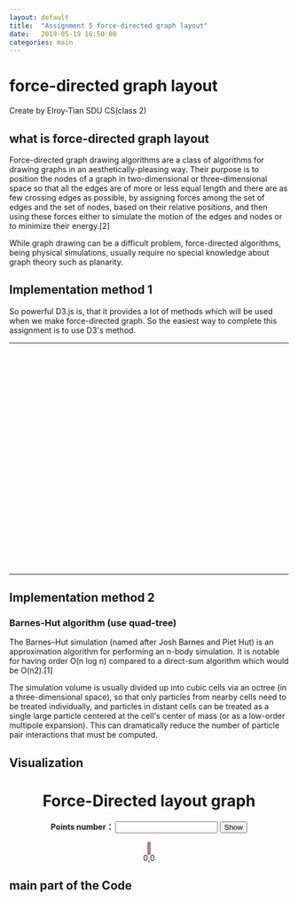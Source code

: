 ```yaml
---
layout: default
title:  "Assignment 5 force-directed graph layout"
date:   2019-05-19 16:50:00
categories: main
---
```


# force-directed graph layout

Create by Elroy-Tian SDU CS(class 2)

## what is force-directed graph layout

Force-directed graph drawing algorithms are a class of algorithms for drawing graphs in an aesthetically-pleasing way. Their purpose is to position the nodes of a graph in two-dimensional or three-dimensional space so that all the edges are of more or less equal length and there are as few crossing edges as possible, by assigning forces among the set of edges and the set of nodes, based on their relative positions, and then using these forces either to simulate the motion of the edges and nodes or to minimize their energy.[2]

While graph drawing can be a difficult problem, force-directed algorithms, being physical simulations, usually require no special knowledge about graph theory such as planarity.

## Implementation method 1

So powerful D3.js is, that it provides a lot of methods which will be used when we make force-directed graph. So the easiest way to complete this assignment is to use D3's method.



---




<style>

	.link {
		fill: none;
		stroke: #666;
		stroke-width: 1.5px;
	}

	#licensing {
		fill: green;
	}

	.link.licensing {
		stroke: green;
	}

	.link.resolved {
		stroke-dasharray: 0,2,1;
	}

	circle {
		fill: #ccc;
		stroke: #333;
		stroke-width: 1.5px;
	}

	text {
		font: 12px Microsoft YaHei;
		pointer-events: none;
		text-shadow: 0 1px 0 #fff, 1px 0 0 #fff, 0 -1px 0 #fff, -1px 0 0 #fff;
	}

	.linetext {
		font-size: 12px;

	}

</style>

<div>
    <svg width="1560" height="1200" ></svg>
</div>
<script src="https://d3js.org/d3.v3.min.js"></script>
<script>

	// http://blog.thomsonreuters.com/index.php/mobile-patent-suits-graphic-of-the-day/
	var links = [
		{source: "APPLE", target: "MAC", type: "resolved", rela:"主营产品"},
		{source: "APPLE", target: "iPad", type: "resolved", rela:"主营产品"},
		{source: "APPLE", target: "Apple Watch", type: "resolved", rela:"主营产品"},
		{source: "APPLE", target: "AirPods", type: "resolved", rela:"主营产品"},
		{source: "APPLE", target: "HomePod", type: "resolved", rela:"主营产品"},
		{source: "APPLE", target: "Apple Pencil", type: "resolved",rela:"主营产品"},
		{source: "APPLE", target: "iPhone", type: "resolved",rela:"主营产品"},
		{source: "MAC", target: "iMAC", type: "resolved", rela:"支线产品"},
		{source: "MAC", target: "MacBook", type: "resolved", rela:"支线产品"},
		{source: "MAC", target: "MacBook Air", type: "resolved", rela:"支线产品"},
		{source: "MAC", target: "MacBook Pro", type: "resolved", rela:"支线产品"},
		{source: "iPhone", target: "iPhone XS", type: "resolved", rela:"支线产品"},
		{source: "iPhone", target: "iPhone XS MAX", type: "resolved", rela:"支线产品"},
		{source: "iPhone", target: "iPhone XR", type: "resolved", rela:"支线产品"},
		{source: "iPad", target: "iPad Air", type: "resolved", rela:"支线产品"},
		{source: "iPad", target: "iPad Pro", type: "resolved", rela:"支线产品"},
		{source: "AirPods", target: "AirPods 1", type: "resolved", rela:"支线产品"},
		{source: "AirPods", target: "AirPods 2", type: "resolved", rela:"支线产品"},
		{source: "HUAWEI", target: "手机", type: "resolved", rela:"主营产品"},
		{source: "HUAWEI", target: "平板", type: "resolved", rela:"主营产品"},
		{source: "HUAWEI", target: "路由器", type: "resolved", rela:"主营产品"},
		{source: "HUAWEI", target: "手表", type: "resolved", rela:"主营产品"},
		{source: "HUAWEI", target: "耳机", type: "resolved", rela:"主营产品"},
		{source: "HUAWEI", target: "电脑", type: "resolved", rela:"主营产品"},
		{source: "手机", target: "P30", type: "resolved", rela:"支线产品"},
		{source: "手机", target: "P30 Pro", type: "resolved", rela:"支线产品"},
		{source: "手机", target: "Mate 20", type: "resolved", rela:"支线产品"},
		{source: "手机", target: "Mate 20 Pro", type: "resolved", rela:"支线产品"},
		{source: "手机", target: "iPhone", type: "resolved", rela:"竞争产品"},
		{source: "平板", target: "iPad", type: "resolved", rela:"竞争产品"},
		{source: "平板", target: "M3", type: "resolved", rela:"支线产品"},
		{source: "平板", target: "M5", type: "resolved", rela:"支线产品"},
		{source: "电脑", target: "MAC", type: "resolved", rela:"竞争产品"},
		{source: "电脑", target: "MateBook 14", type: "resolved", rela:"支线产品"},
		{source: "电脑", target: "MateBook X", type: "resolved", rela:"支线产品"},
	

	];

	var nodes = {};

	links.forEach(function(link) {
		link.source = nodes[link.source] || (nodes[link.source] = {name: link.source});
		link.target = nodes[link.target] || (nodes[link.target] = {name: link.target});
	});

	var width = 1560,
			height = 1200;

	var force = d3.layout.force()//layout将json格式转化为力学图可用的格式
			.nodes(d3.values(nodes))//设定节点数组
			.links(links)//设定连线数组
			.size([width, height])//作用域的大小
			.linkDistance(180)//连接线长度
			.charge(-1500)//顶点的电荷数。该参数决定是排斥还是吸引，数值越小越互相排斥
			.on("tick", tick)//指时间间隔，隔一段时间刷新一次画面
			.start();//开始转换

	var svg = d3.select("svg").append("svg")
			.attr("width", width)
			.attr("height", height);

	//箭头
	var marker=
			svg.append("marker")
			//.attr("id", function(d) { return d; })
					.attr("id", "resolved")
					//.attr("markerUnits","strokeWidth")//设置为strokeWidth箭头会随着线的粗细发生变化
					.attr("markerUnits","userSpaceOnUse")
					.attr("viewBox", "0 -5 10 10")//坐标系的区域
					.attr("refX",32)//箭头坐标
					.attr("refY", -1)
					.attr("markerWidth", 12)//标识的大小
					.attr("markerHeight", 12)
					.attr("orient", "auto")//绘制方向，可设定为：auto（自动确认方向）和 角度值
					.attr("stroke-width",2)//箭头宽度
					.append("path")
					.attr("d", "M0,-5L10,0L0,5")//箭头的路径
					.attr('fill','#000000');//箭头颜色

	/* 将连接线设置为曲线
    var path = svg.append("g").selectAll("path")
        .data(force.links())
        .enter().append("path")
        .attr("class", function(d) { return "link " + d.type; })
        .style("stroke",function(d){
            //console.log(d);
           return "#A254A2";//连接线的颜色
        })
        .attr("marker-end", function(d) { return "url(#" + d.type + ")"; });
    */

	//设置连接线
	var edges_line = svg.selectAll(".edgepath")
			.data(force.links())
			.enter()
			.append("path")
			.attr({
				'd': function(d) {return 'M '+d.source.x+' '+d.source.y+' L '+ d.target.x +' '+d.target.y},
				'class':'edgepath',
				//'fill-opacity':0,
				//'stroke-opacity':0,
				//'fill':'blue',
				//'stroke':'red',
				'id':function(d,i) {return 'edgepath'+i;}})
			.style("stroke",function(d){
				var lineColor;
				//根据关系的不同设置线条颜色
				if(d.rela=="上位产品" || d.rela=="上游" || d.rela=="下位产品"||d.rela=="支线产品"||d.rela=="竞争产品"){
					lineColor="#A254A2";
				}else if(d.rela=="主营产品"){
					lineColor="#B43232";
				}
				return lineColor;
			})
			.style("pointer-events", "none")
			.style("stroke-width",0.5)//线条粗细
			.attr("marker-end", "url(#resolved)" );//根据箭头标记的id号标记箭头

	var edges_text = svg.append("g").selectAll(".edgelabel")
			.data(force.links())
			.enter()
			.append("text")
			.style("pointer-events", "none")
			//.attr("class","linetext")
			.attr({  'class':'edgelabel',
				'id':function(d,i){return 'edgepath'+i;},
				'dx':80,
				'dy':0
				//'font-size':10,
				//'fill':'#aaa'
			});

	//设置线条上的文字
	edges_text.append('textPath')
			.attr('xlink:href',function(d,i) {return '#edgepath'+i})
			.style("pointer-events", "none")
			.text(function(d){return d.rela;});

	//圆圈
	var circle = svg.append("g").selectAll("circle")
			.data(force.nodes())//表示使用force.nodes数据
			.enter().append("circle")
			.style("fill",function(node){
				var color;//圆圈背景色
				var link=links[node.index];
				if(node.name==link.source.name && link.rela=="主营产品"){
					color="#F6E8E9";
				}else{
					color="#69ABff";
				}
				return color;
			})
			.style('stroke',function(node){
				var color;//圆圈线条的颜色
				var link=links[node.index];
				if(node.name==link.source.name && link.rela=="主营产品"){
					color="#B43232";
				}else{
					color="#5254A2";
				}
				return color;
			})
			.attr("r", 28)//设置圆圈半径
			.on("click",function(node){
				//单击时让连接线加粗
				edges_line.style("stroke-width",function(line){
					console.log(line);
					if(line.source.name==node.name || line.target.name==node.name){
						return 4;
					}else{
						return 0.5;
					}
				});
				//d3.select(this).style('stroke-width',2);
			})
			.call(force.drag);//将当前选中的元素传到drag函数中，使顶点可以被拖动

	//圆圈的提示文字
	circle.append("svg:title")
			.text(function(node) {
				var link=links[node.index];
				if(node.name==link.source.name && link.rela=="主营产品"){
					return "双击可查看详情"
				}
			});

	var text = svg.append("g").selectAll("text")
			.data(force.nodes())
			//返回缺失元素的占位对象（placeholder），指向绑定的数据中比选定元素集多出的一部分元素。
			.enter()
			.append("text")
			.attr("dy", ".35em")
			.attr("text-anchor", "middle")//在圆圈中加上数据
			.style('fill',function(node){
				var color;//文字颜色
				var link=links[node.index];
				if(node.name==link.source.name && link.rela=="主营产品"){
					color="#B43232";
				}else{
					color="#A254A2";
				}
				return color;
			}).attr('x',function(d){
				// console.log(d.name+"---"+ d.name.length);
				var re_en = /[a-zA-Z]+/g;
				//如果是全英文，不换行
				if(d.name.match(re_en)){
					d3.select(this).append('tspan')
							.attr('x',0)
							.attr('y',2)
							.text(function(){return d.name;});
				}
				//如果小于四个字符，不换行
				else if(d.name.length<=4){
					d3.select(this).append('tspan')
							.attr('x',0)
							.attr('y',2)
							.text(function(){return d.name;});
				}else{
					var top=d.name.substring(0,4);
					var bot=d.name.substring(4,d.name.length);

					d3.select(this).text(function(){return '';});

					d3.select(this).append('tspan')
							.attr('x',0)
							.attr('y',-7)
							.text(function(){return top;});

					d3.select(this).append('tspan')
							.attr('x',0)
							.attr('y',10)
							.text(function(){return bot;});
				}
				//直接显示文字
				/*.text(function(d) {
                return d.name; */
			});


	function tick() {
		//path.attr("d", linkArc);//连接线
		circle.attr("transform", transform1);//圆圈
		text.attr("transform", transform2);//顶点文字

		edges_line.attr('d', function(d) {
			var path='M '+d.source.x+' '+d.source.y+' L '+ d.target.x +' '+d.target.y;
			return path;
		});
		//旋转边上的文字
		edges_text.attr('transform',function(d,i){
			if (d.target.x<d.source.x){
				bbox = this.getBBox();
				rx = bbox.x+bbox.width/2;
				ry = bbox.y+bbox.height/2;
				return 'rotate(180 '+rx+' '+ry+')';
			}
			else {
				return 'rotate(0)';
			}
		});
	}

	//设置连接线的坐标,使用椭圆弧路径段双向编码
	function linkArc(d) {

		return 'M '+d.source.x+' '+d.source.y+' L '+ d.target.x +' '+d.target.y
	}
	//设置圆圈和文字的坐标
	function transform1(d) {
		return "translate(" + d.x + "," + d.y + ")";
	}
	function transform2(d) {
		return "translate(" + (d.x) + "," + d.y + ")";
	}



</script>









---




## Implementation method 2


### Barnes-Hut algorithm (use quad-tree)

The Barnes–Hut simulation (named after Josh Barnes and Piet Hut) is an approximation algorithm for performing an n-body simulation. It is notable for having order O(n log n) compared to a direct-sum algorithm which would be O(n2).[1]

The simulation volume is usually divided up into cubic cells via an octree (in a three-dimensional space), so that only particles from nearby cells need to be treated individually, and particles in distant cells can be treated as a single large particle centered at the cell's center of mass (or as a low-order multipole expansion). This can dramatically reduce the number of particle pair interactions that must be computed.























## Visualization 
<script src="jquery-3.3.1.min.js"></script>
<script src="quadtree.js"></script>
<script src="js/test.js"></script>
<div style="text-align: center;">
    <div>
        <h1>Force-Directed layout graph</h1>
    </div>
    <div>
        <h4>Points number：
            <input type=text id=p_num name="p_num" value="" onblur="pnum(this)">
            <input type="button" value="Show" onclick="fun()">
        </h4>
    </div>
    <div>
        <canvas id="canvas" width="1600" height="1600" style="border: 3px solid rgb(190, 120, 120);width:800px;height:800px"></canvas>
    </div>
    <div>
        <label id="cord">0,0</label>
    </div>
</div>
<script>
    function fun(){
        let point_num = p_num.value;
        console.log(point_num);
        inti();
    }
</script>



## main part of the Code

```

```  
  
  
  
